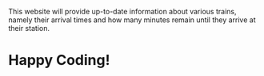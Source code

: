 This website will provide up-to-date information about various trains, namely their arrival times and how many minutes remain until they arrive at their station. 

# Happy Coding!

